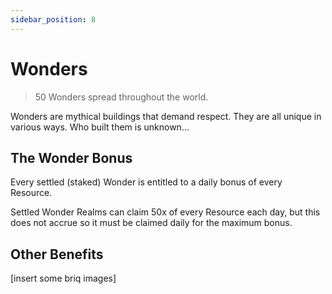 ```yaml
---
sidebar_position: 8
---
```


# Wonders

> 50 Wonders spread throughout the world.

Wonders are mythical buildings that demand respect. They are all unique in various ways. Who built them is unknown...

## The Wonder Bonus

Every settled (staked) Wonder is entitled to a daily bonus of every Resource. 

Settled Wonder Realms can claim 50x of every Resource each day, but this does not accrue so it must be claimed daily for the maximum bonus.  


## Other Benefits

[insert some briq images]